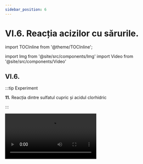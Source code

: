 ```yaml
---
sidebar_position: 6
---
```


# VI.6. Reacția acizilor cu sărurile. 


import TOCInline from '@theme/TOCInline';

<TOCInline toc={toc} />




import Img from '@site/src/components/Img'
import Video from '@site/src/components/Video'






## VI.6. 



:::tip Experiment

**11.** Reacția dintre sulfatul cupric și acidul clorhidric

:::

<Video src="https://www.youtube.com/embed/TKc5NzuHCxc" />


**Materiale necesare:** eprubetă, soluție de sulfat de cupru (piatră vânătă), acid clorhidric, pipetă.     

:::warning Atenție


**Experiment demonstrativ efectuat numai de profesor!**

Atenție, acidul clorhidric este caustic și îți poate produce arsuri în contact cu pielea ! 
  
:::



**Descrierea experimentului:** 

- Pune în eprubetă puțină soluție de sulfat de cupru și adaugă câteva picături de acid clorhidric. 

- Ce observi ?


:::note Observaţie

Soluția albastră s-a colorat în verde.  

:::



**Concluzia experimentului:**

Sulfatul de cupru II – CuSO<sub>4</sub> reacționează cu acidul clorhidric - HCl și se transformă în clorură de cupru II - CuCl<sub>2</sub> și acid sulfuric. 

Este o reacție de schimb, deoarece avem ca reactanți două substanțe compuse, iar ca produși avem tot două substanțe compuse:

**CuSO<sub>4</sub>  + 2HCl  =  CuCl<sub>2</sub>  + H<sub>2</sub>SO<sub>4</sub>**


<br></br>



:::tip Experiment

**12.** Reacția dintre clorura de bariu și acidul sulfuric (reacție de recunoaștere) 

:::

<Video src="https://www.youtube.com/embed/qwU3Oj9TdII" />


**Materiale necesare:** creuzet, soluție de clorură de bariu, acid sulfuric, pipetă.

:::warning Atenție


**Experiment demonstrativ efectuat numai de profesor!**

Atenție, acidul sulfuric este caustic și îți poate produce arsuri în contact cu pielea ! Atenție, clorura de bariu este toxică ! 
  
:::



**Descrierea experimentului:** 

- Pune în creuzet puțină soluție de acid sulfuric și adaugă câteva picături de clorură de bariu. 

- Ce observi ?


:::note Observaţie

S-a format un precipitat alb.  

:::



**Concluzia experimentului:**


Clorura de bariu – BaCl<sub>2</sub> reacționează cu acidul sulfuric - H<sub>2</sub>SO<sub>4</sub> și se transformă în acid clorhidric – HCl și sulfat de bariu - BaSO<sub>4</sub> (precipitat alb). Această reacție este folosită în laborator pentru recunoașterea acidului sulfuric și a sărurilor lui, sulfați.

Este o reacție de schimb, deoarece avem ca reactanți două substanțe compuse, iar ca produși avem tot două substanțe compuse:

**BaCl<sub>2</sub> +  H<sub>2</sub>SO<sub>4</sub> =  2HCl  + BaSO<sub>4</sub> ↓**


<br></br>



:::tip Experiment

**13.** Reacția carbonatului de sodiu cu un acid (reacție de recunoaștere)

:::

<Video src="https://www.youtube.com/embed/xrF1FIgd8qY" />


**Materiale necesare:** eprubetă, carbonat de sodiu, soluție de acid sulfuric, pipetă, chibrit. 

:::warning

**Experiment demonstrativ efectuat numai de profesor!**

Atenție, acidul sulfuric este caustic și îți poate produce arsuri în contact cu pielea !  
  
:::



**Descrierea experimentului:** 

- Pune în eprubetă puțin carbonat de sodiu (praf de copt) și adaugă câteva picături de acid sulfuric (poți adăuga și oțet, care este un acid organic). 
- Vino deasupra eprubetei cu un băț de chibrit aprins.
 

- Ce observi ?


:::note Observaţie

Reacția este efervescentă și gazul rezultat stinge bățul de chibrit.

:::



**Concluzia experimentului:**


Carbonatul de sodiu – Na<sub>2</sub>CO<sub>3</sub> reacționează cu acidul sulfuric - H<sub>2</sub>SO<sub>4</sub> și se transformă în sulfat de sodiu – Na<sub>2</sub>SO<sub>4</sub> și acid carbonic - H<sub>2</sub>CO<sub>3</sub>, care este instabil și se descompune în apă și dioxid de carbon –CO2 , care stinge flacăra chibritului. Reacția dintre un carbonat și un acid este folosită în laborator pentru recunoașterea carbonaților.

Este o reacție de schimb, deoarece avem ca reactanți două substanțe compuse, iar ca produși avem tot două substanțe compuse:

<Img className="img-responsive4" src="chimie/clasa8/capitolul6/6_1_Poza2_SchemaReactieExperiment13_vers3.jpg" width="1000" height="134" />


<br></br>
<br></br>


:::tip Experiment

**14.** Reacția carbonatului de calciu cu acidul acetic

:::

<Video src="https://www.youtube.com/embed/spsaNMBtaF0" />


**Materiale necesare:** pahar, oțet (soluție de acid acetic), un ou crud.   




**Descrierea experimentului:** 

- Pune în pahar un ou crud și adaugă peste el oțet, cât să îl acopere. Reacția este extrem de lentă. Ține sub observație oul până când acesta rămâne fără coajă.  

- Ce observi ?


:::note Observaţie

Imediat când punem oul în oțet, încep să iasă niște bule din coaja acestuia. După o zi oul a rămas fără coajă și privit în lumină a devenit translucid.

:::



**Concluzia experimentului:**

Carbonatul de calciu – CaCO<sub>3</sub> (componentul principal al cojii de ou) reacționează cu acidul acetic din oțet- CH<sub>3</sub>COOH și se transformă în acetat de calciu – Ca(CH3COO)2 și acid carbonic - H<sub>2</sub>CO<sub>3</sub>, care este instabil și se descompune în apă și dioxid de carbon – CO<sub>2</sub>. 

Este o reacție de schimb, deoarece avem ca reactanți două substanțe compuse, iar ca produși avem tot două substanțe compuse:


<Img className="img-responsive4" src="chimie/clasa8/capitolul6/6_1_Poza3_SchemaReactieExperiment14_vers2.jpg" width="1000" height="136" />

<br></br>
<br></br>
<br></br>
<br></br>




## VI.7. Reacția dintre o sare cu o sare.


:::tip Experiment

**15.** Reacția dintre clorura de sodiu și azotatul de argint (reacție de recunoaștere)

:::

<Video src="https://www.youtube.com/embed/-TOLz--NEIk" />


**Materiale necesare:** eprubetă, soluție de azotat de argint, soluție de clorură de sodiu, pipetă.

:::warning Atenție

**Experiment demonstrativ efectuat numai de profesor!**


Atenție, azotatul de argint este caustic și îți poate produce arsuri în contact cu pielea !  
  
:::



**Descrierea experimentului:** 

- Pune în eprubetă puțină soluție de clorură de sodiu și adaugă câteva picături de azotat de argint. 

- Ce observi ?


:::note Observaţie

S-a format un precipitat alb.  

:::



**Concluzia experimentului:**

Clorura de sodiu – NaCl reacționează cu azotatul de argint - AgNO<sub>3</sub> și se transformă în azotat de sodiu – NaNO<sub>3</sub> și clorură de argint - AgCl (precipitat alb). Această reacție este folosită în laborator pentru recunoașterea acidului clorhidric și a sărurilor lui, cloruri.

Este o reacție de schimb, deoarece avem ca reactanți două substanțe compuse, iar ca produși avem tot două substanțe compuse:

**NaCl +  AgNO<sub>3</sub> =  NaNO<sub>3</sub>  + AgCl ↓**


<br></br>






:::tip Experiment

**15bis.** Reacția de schimb dintre o sare de plumb și iodura de potasiu - Ploaia de aur


:::

<Video src="https://www.youtube.com/embed/llIGX9AQDUY" />


**Materiale necesare:** 2 pahare Berzelius, 1 pahar Erlenmeyer, acetat de plumb, iodură de potasiu, apă distilată (deionizată), spirtieră, trepied cu sită de azbest, cântar, termometru, pâlnie, hârtie de filtru.

:::warning Atenție

**Experiment demonstrativ efectuat numai de profesor!**


Atenție, acetatul de plumb este toxic și iritant! Atenție când lucrezi cu lichide fierbinți!

:::



**Descrierea experimentului: (Partea 1)** 


- Cântărește prima dată 2,4 g de iodură de potasiu și pune-le într-un pahar Berzelius. Adaugă apoi în paharul Berzelius 100 ml de apă distilată și amestecă cu o spatulă pentru dizolvarea iodurii de potasiu.

- Cântărește apoi tot 2,4 g de acetat de plumb și pune-le într-un pahar Berzelius, adaugă 100 ml de apă distilată și amestecă cu o spatulă pentru dizolvarea acetatului de plumb.

- Adaugă o soluție peste cealaltă.


- Ce observi ?


:::note Observaţie Partea 1

S-a format un precipitat portocaliu.

:::



**Concluzia experimentului:**

Acetatul de plumb - Pb(CH<sub>3</sub>COO)<sub>2</sub> reacționează cu iodura de potasiu - KI și se transformă în acetat de potasiu - KCH<sub>3</sub>COO și iodură de plumb - PbI<sub>2</sub> (precipitat portocaliu). 

Este o reacție de schimb, deoarece avem ca reactanți două substanțe compuse, iar ca produși avem tot două substanțe compuse:

**Pb(CH<sub>3</sub>COO)<sub>2</sub>  +  2KI =  2KCH<sub>3</sub>COO  + PbI<sub>2</sub> ↓**




**Descrierea experimentului: (Partea 2)** 


- Încălzește apoi precipitatul obținut (suspensia) cu ajutorul spirtierei, trepiedului și sitei de azbest și amestecă cu o spatulă.

- Când temperatura suspensiei ajunge la 90 ° (verifică temperatura lichidului cu ajutorul termometrului), stinge spirtiera și toarnă lichidul într-un pahar Erlenmeyer pe gura căruia ai pus pâlnia cu hârtia de filtru. În paharul Erlenmeyer s-a filtrat o soluție de iodură de plumb care se lasă la răcit.


- Ce observi ?


:::note Observaţie Partea 2

Prin răcire lentă soluția de iodură de plumb recristalizează formând cristale aurii hexagonale de PbI<sub>2</sub> (ploaia de aur).

:::





<br></br>




:::tip Experiment

**15bis2.** Reacția de schimb dintre clorura de mercur și iodura de potasiu - Termocromismul iodurii de mercur



:::

<Video src="https://www.youtube.com/embed/1wQ0e5ODnh4" />


**Materiale necesare:** 2 pahare Berzelius, 1 pahar Erlenmeyer, baghetă, clorură de mercur, iodură de potasiu, apă distilată (deionizată), spirtieră, trepied cu sită de azbest, pâlnie, hârtie de filtru, sticlă de ceas.

:::warning Atenție

**Experiment demonstrativ efectuat numai de profesor!**


Atenție, clorura de mercur este extrem de toxică! Atenție când lucrezi cu surse de foc! 

:::



**Descrierea experimentului: (Partea 1)** 


- Pune 1-2g de de clorură de mercur într-un pahar Berzelius. Adaugă apoi în paharul Berzelius 20 ml apă distilată și amestecă cu bagheta pentru dizolvarea clorurii de mercur.

- Pune 1-2g de iodură de potasiu într-un pahar Berzelius, adaugă 20 ml de apă distilată și amestecă cu bagheta pentru dizolvarea iodurii de potasiu.

- Adaugă o soluție peste cealaltă.


- Ce observi ?


:::note Observaţie Partea 1

S-a format un precipitat portocaliu intens.

:::



**Concluzia experimentului:**

Clorura de mercur - HgCl<sub>2</sub> reacționează cu iodura de potasiu - KI și se transformă în clorură de potasiu - KCl și iodură de mercur - HgI<sub>2</sub> (precipitat portocaliu intens). 

Este o reacție de schimb, deoarece avem ca reactanți două substanțe compuse, iar ca produși avem tot două substanțe compuse:


**HgCl<sub>2</sub>  +  2KI =  2KCl  + HgI<sub>2</sub>↓**




**Descrierea experimentului: (Partea 2)** 


- Filtrează precipitatul obținut într-un pahar Erlenmeyer pe gura căruia ai pus pâlnia cu hârtia de filtru. În paharul Erlenmeyer se va filtra clorura de potasiu, iar pe hârtia de filtru va rămâne precipitatul de iodură de mercur.

- Ia o mică cantitate din acest precipitat de iodură de mercur și pune-o pe o sticlă de ceas.

- Încălzește apoi sticla de ceas cu precipitatul de iodură de mercur, cu ajutorul spirtierei, trepiedului și sitei de azbest.


- Ce observi ?


:::note Observaţie Partea 2

Pe măsură ce temperatura crește culoarea precipitatului de iodură de mercur se schimbă din portocaliu intens în galben, fenomen cunoscut sub denumirea de termocromism. 

:::




**Descrierea experimentului: (Partea 3)** 

- Lasă sticla de ceas cu precipitatul de iodură de mercur să se răcească.

- Ce observi ?


:::note Observaţie Partea 3

Odată cu scăderea temperaturii culoarea precipitatului de iodură de mercur se schimbă din nou, de data aceasta din galben în portocaliu intens, revenind la culoarea inițială.  

:::





<br></br>






## VI.8. Reacții atipice - Nu face parte din programa școlară. 


### VI.8.1. Reacția cuprului cu oxiacizi (acid azotic, acid sulfuric).


Există reacții chimice care nu au loc după niciunul dintre cele patru tipuri de reacții chimice studiate. Acestea trebuie memorate.

Avem ca reactanți două substanțe compuse, ca la reacția de schimb, însă reactanții nu schimbă câte un element între ei. În plus ca produși avem trei substanțe, dintre care două compuse și una simplă.

În următoarele două experimente vom observa astfel de reacții chimice.





:::tip Experiment

**16.** Reacția cuprului cu acidul azotic 

:::

<Video src="https://www.youtube.com/embed/8hYLodjduJE" />


**Materiale necesare:** eprubetă, acid azotic concentrat, granule de cupru, pipetă.   

:::warning Atenție

**Experiment demonstrativ efectuat numai de profesor sub nișă!**

Atenție, acidul azotic este extrem de caustic ! Atenție, gazul rezultat, dioxidul de azot este extrem de toxic și coroziv!    

:::



**Descrierea experimentului:** 

- În eprubetă pune câteva granule de cupru.
- Pune cu pipeta câteva picături de acid azotic concentrat peste cupru.  

- Ce observi ?


:::note Observaţie

După puțin timp se degajă un gaz roșu-brun.

:::



**Concluzia experimentului:**

Cuprul – Cu reacționează la rece cu acidul azotic – HNO<sub>3</sub>, cu formarea azotatului de cupru II – Cu(NO<sub>3</sub>)<sub>2</sub>, apei – H<sub>2</sub>O și monoxid de azot – NO (gaz incolor). Ca reacție secundară avem oxidarea monoxidului de azot în oxigenul din aer, cu formarea dioxidului de azot – NO<sub>2</sub> , numit și hipoazotită (gaz roșu-brun).

**3Cu + 8HNO<sub>3</sub> = 3Cu(NO<sub>3</sub>)<sub>2</sub> + 4H<sub>2</sub>O + 2NO↑** _(Această reacție este foarte greu de egalat. Eu rețin coeficienții reactanților și apoi o egalez)._

**2NO + O<sub>2</sub> = 2NO<sub>2</sub> ↑**	

:::note Observaţie

Observă faptul că cuprul nu scoate hidrogenul din acizi, deoarece se află după hidrogen în seria activității chimice a metalelor.

:::


<br></br>






:::tip Experiment

**17.** Reacția cuprului cu acidul sulfuric

:::

<Video src="https://www.youtube.com/embed/kELQc9y9FyQ" />


**Materiale necesare:** eprubetă, acid sulfuric concentrat, granule de cupru, pipetă, clește de lemn, spirtieră.   

:::warning

**Experiment demonstrativ efectuat numai de profesor sub nișă!**

Atenție, acidul sulfuric este extrem de caustic! Atenție, gazul rezultat, dioxidul de sulf este extrem de toxic și coroziv! Atenție când lucrezi cu surse de foc!    

:::



**Descrierea experimentului:** 

- În eprubetă pune câteva granule de cupru.
- Pune cu pipeta câteva picături de acid sulfuric concentrat peste cupru. 
- Încălzește eprubeta cu cleștele de lemn, în flacăra spirtierei.


- Ce observi ?


:::note Observaţie

După puțin timp se degajă un gaz albicios.

:::



**Concluzia experimentului:**

Cuprul – Cu reacționează la cald cu acidul sulfuric, – H<sub>2</sub>SO<sub>4</sub>, cu formarea sulfatului de cupru II – CuSO<sub>4</sub>, apei – H<sub>2</sub>O și dioxidului de sulf – SO<sub>2</sub> (gaz incolor-albicios).

Cu  +  2H<sub>2</sub>SO<sub>4</sub>  =  CuSO<sub>4</sub>  + 2H<sub>2</sub>O  +  SO<sub>2</sub> ↑



:::note Observaţie

Observă faptul că, cuprul nu scoate hidrogenul din acizi, deoarece se află după hidrogen în seria activității chimice a metalelor.

:::



<br></br>
<br></br>






### VI.8.2 Reacții atipice cu formare de combinații complexe.


### VI.8.2.1. Complexul chimic hidroxid de tetraaminodiaquacupru(II) - Reactiv Schweizer.




:::tip Experiment

**18.** Complexul chimic hidroxid de tetraaminodiaquacupru(II) - Reactiv Schweizer

:::

<Video src="https://www.youtube.com/embed/NUdj2-Sk5hs" />


**Materiale necesare:** 2 pahare Berzelius, 1 pahar Erlenmeyer, spatulă, sulfat de cupru, hidroxid de sodiu, apă distilată (deionizată), amoniac, pâlnie, hârtie de filtru.   

:::warning

**Experiment demonstrativ efectuat numai de către profesor!**

Bazele alcaline și acidul sulfuric sunt caustice. Mânuiți-le cu grijă. Soluțiile concentrate de amoniac sunt toxice și produc iritații puternice ale mucoaselor dacă sunt inhalați vaporii. Sulfatul de cupru este toxic pentru mediul acvatic și poate produce iritații.     

:::

<br></br>


**Descrierea experimentului: (Partea 1)** 

- Cântărește 1-2 g CuSO<sub>4</sub>*5H<sub>2</sub>O(piatră vânătă) și pune-l într-un pahar Berzelius și adaugă 20 mL apă. 

- Adaugă la acestă soluție 10 mL soluție NaOH.

- Ce observi ?


:::note Observaţie

S-a format un precipitat gelatinos de culoare albastru deschis – Cu(OH)<sub>2</sub>.

:::


<br></br>


**Descrierea experimentului: (Partea 2)** 

- Filtrează precipitatul și pune-l într-un alt pahar și adaugă o soluție concentrată de amoniac NH<sub>3</sub> 25% până la dizolvarea completă a precipitatului.


**Ecuația reacției chimice:**

CuSO<sub>4</sub> + 2NaOH = Cu(OH)<sub>2</sub> ↓ + Na<sub>2</sub>SO<sub>4</sub>

Cu(OH)<sub>2</sub>(s) + 4 NH<sub>3</sub> = [Cu(NH<sub>3</sub>)<sub>4</sub>(H<sub>2</sub>O)<sub>2</sub>]*(OH)<sub>2</sub>

<br></br>


**Concluzia experimentului:**

Complexul de culoare albastru intens: hidroxidul de tetraaminodiaquacupru(II) [Cu(NH<sub>3</sub>)<sub>4</sub>(H<sub>2</sub>O)<sub>2</sub>]*(OH)<sub>2</sub> este cunoscut și sub numele de Reactiv Schweizer. 

Reactivul Schweizer este cunoscut pentru capacitatea sa de a dizolva celuloza. O asemenea soluție, conținând celuloză dizolvată, injectată într-o baie acid sulfuric 10% formează o fibră sintetică numită celofibră (sau viscoză) importantă din punct de vedere istoric deoarece a fost prima fibră artificială, produsă de către American Viscose Company, în 1910, în SUA.

Țesăturile din viscoză sunt foarte elastice și rezistente, își păstrează forma și culoarea, nu se deformează, nu se șifonează ușor, se calcă la temeperatură mică, sunt fine și moi, absorb multă umiditate, sunt moi și vaporoase, permit trecerea aerului prin țesătură, nu se scămoșează, nu se decolorează și nu intră la apă.


<br></br>




### VI.8.2.2. Reactivul Nessler și identificarea ionilor de amoniu.




:::tip Experiment

**19.** Reactivul Nessler și identificarea ionilor de amoniu

:::


<Video src="https://www.youtube.com/embed/Dra5mS9xOtU" />



**Materiale necesare:** 3 pahare Berzelius, spatulă, clorură de mercur, iodură de potasiu, hidroxid de sodiu, apă distilată (deionizată), amoniac soluție, bicarbonat de amoniu alimentar, eprubetă.




:::warning

**Experiment demonstrativ efectuat numai de către profesor!**

Compușii cu mercur sunt toxici, provoacă leziuni organelor și prezintă pericol pentru mediul acvatic. Clorură de mercur este corozivă și sublimează favorizând intoxicațiile acute. Hidroxidul de sodiu este foarte caustic.

:::

<br></br>


**Descrierea experimentului:** 

- Pregătește soluția 1, o soluție saturată de HgCl<sub>2</sub> dizolvând 1-2 g HgCl<sub>2</sub> în 10 mL apă. Pentru a mări solubilitatea clorurii de mercur, poți să o încălzești până la dizolvarea completă. Apoi o lași să se răcească.

- Pregătește soluția 2, o soluție saturată pe care o obții prin dizolvarea a 1-2 g de KI în 10-11 mL apă.
 
- Pregătește soluția 3, o soluție de NaOH pe care o prepari dizolvând 2 g NaOH solid în 10 mL apă. 

- Adaugă în picături soluția 2 la soluția 1 până când precipitatul obținut se dizolvă complet și soluția este perfect limpede.
 
- Pentru a finaliza obținerea Reactivului Nessler adaugă soluția de NaOH.

- Pune într-o eprubetă 3-5 mL soluție Nessler și adaugă în picături o soluție ce conține ioni amoniu (NH<sub>4</sub>Cl, NH<sub>4</sub>NO<sub>3</sub>, amoniac soluție, bicarbonat de amoniu alimentar etc.). Se formează un precipitat maroniu care arată prezența ionilor de NH<sub>4</sub><sup>+</sup>.



**Ecuațiile de preparare ale Reactivului Nessler:**

HgCl<sub>2</sub> + 2KI = HgI<sub>2</sub> ↓ + 2KCl

HgI<sub>2</sub> + 2KI = K<sub>2</sub>[HgI<sub>4</sub>]


**Ecuația reacției chimice dintre Reactivul Nessler și ionii de amoniu este:**

2K<sub>2</sub>[HgI<sub>4</sub>] + 4NaOH + NH<sub>4</sub><sup>+</sup> = HgO*Hg(NH<sub>2</sub>)I + 3H<sub>2</sub>O + 7KI + K<sup>+</sup>


**Concluzia experimentului:**

Soluția foarte puțin solubilă de HgCl<sub>2</sub> (Soluția 1) este tratată cu iodură de potasiu (Soluția 2) generând un precipitat abundent portocaliu de iodură de mercur (II) HgI<sub>2</sub>. Acest compus este mult mai puțin solubil în apă. 

Continuând adăugarea iodurii se formează un complex: tetraiodomercuratul de potasiu, K<sub>2</sub>[HgI<sub>4</sub>], foarte solubil în apă, astfel mediul de reacție devine din ce în ce mai limpede și se decolorează. Când nu se mai pune în evidență o colorație portocalie sinteza complexului este terminată. 

Soluția de complex, tratată cu NaOH 5M devine Reactivul Nessler. Acesta dă un precipitat brun cu orice soluție ce conține ioni de amoniu NH<sub>4</sub>.





<br></br>




### VI.8.2.3. Termocromismul tetraiodomercuratului de argint.




:::tip Experiment

**20.** Termocromismul tetraiodomercuratului de argint 

:::


<Video src="https://www.youtube.com/embed/QyL05GBU0OE" />


**Materiale necesare:** 2 pahare Berzelius, 1 pahar Erlenmeyer, baghetă, clorură de mercur, iodură de potasiu, azotat de argint, apă distilată (deionizată), spirtieră, trepied cu sită de azbest, pâlnie, hârtie de filtru, sticlă de ceas. 

:::warning

**Experiment demonstrativ efectuat numai de către profesor!**

Compușii cu mercur sunt toxici, provoacă leziuni organelor și prezintă pericol pentru mediul acvatic. Clorura de mercur, hidroxidul de sodiu și azotatul de argint sunt corozive. Azotatul de argint este toxic pentru mediu. Atenție când lucrezi cu surse de foc!

:::




<br></br>


**Descrierea experimentului: (Partea 1)** 


- Pune 1-2g de clorură de mercur într-un pahar Berzelius. Adaugă apoi în paharul Berzelius 10 ml apă distilată și amestecă cu bagheta pentru dizolvarea clorurii de mercur.

- Pune 1-2g de iodură de potasiu într-un pahar Berzelius, adaugă 10 ml de apă distilată și amestecă cu spatula pentru dizolvarea iodurii de potasiu.

- Adaugă o soluție peste cealaltă.

- Ce observi?




:::note Observaţie (Partea 1)

S-a format un precipitat portocaliu intens de iodură de mercur.

:::


<br></br>


**Descrierea experimentului: (Partea 2)** 

- Suspensia portocalie trateaz-o în continuare cu soluție saturată de iodură de potasiu până obții o soluție limpede de tetraiodomercurat de argint. 

- Adaugă la aceasta 10mL sol azotat de argint. 

- Ce observi?





:::note Observaţie (Partea 2)

S-a format un precipitat foarte fin galben auriu.


:::





**Descrierea experimentului: (Partea 3)** 

- Filtrează precipitatul format.

- Pune pe o sticlă de ceas din precipitatul format pe o sită de azbest și încălzește-l la flacăra unei spirtiere până când precipitatul devine roșiatic. Oprește încălzirea și observă culoarea precipitatului când este din nou rece.



:::note Observaţie (Partea 3)


Precipitatul a revenit la culoarea galbenă.



:::




**Ecuațiile reacțiilor chimice:**




<Img className="img-responsive4" src="chimie/clasa8/capitolul6/6_8_2_3_Poza1_EcuatiiTermocromism.jpg" width="1000" height="579" />

<br></br>
<br></br>
<br></br>




**Concluzia experimentului:**

Tetraiodomercuratul de argint Ag<sub>2</sub>[HgI<sub>4</sub>] este un solid de culoare galben auriu. Încălzit la peste 50°C devine roșu pentru ca la răcire să redevină galben. Este un compus termosensibil, având proprietatea de termocromism.








<br></br>




### VI.8.2.4. Complexul chimic tetrahidroxoaluminat de sodiu.




:::tip Experiment

**21.** Complexul chimic tetrahidroxoaluminat de sodiu

:::


<Video src="https://www.youtube.com/embed/3UQiFqWIOBo" />


**Materiale necesare:** 2 pahare Berzelius, spatulă, clorură de aluminiu, hidroxid de sodiu, apă distilată (deionizată), pipetă. 

:::warning

**Experiment demonstrativ efectuat numai de către profesor!**

Sărurile de aluminiu sunt iritante. Hidroxidul de sodiu este coroziv.

:::




<br></br>


**Descrierea experimentului:** 


- În primul pahar Berzelius prepară o soluție apoasă de clorură de aluminiu AlCl<sub>3</sub>.

- În al doilea pahar Berzelius prepară o soluție de hidroxid de sodiu NaOH
 
- Pune cu o pipetă soluția de NaOH în soluția de AlCl<sub>3</sub> până la formarea unui precipitat alb gelatinos. Continuă să adaugi, agitând din când, până la dizolvarea precipitatului și obținerea unei soluții incolore limpezi. 



**Ecuațiile reacțiilor chimice:**

AlCl<sub>3</sub> + 3NaOH = Al(OH)<sub>3</sub> ↓  + 3NaCl

Al(OH)<sub>3</sub> + NaOH = Na[Al(OH)<sub>4</sub>]




**Concluzia experimentului:**

O soluție care conține ioni de Al<sup>3+</sup> este limpede și incoloră, însă este foarte sensibilă la prezența ionilor de hidroxil HO<sup>-</sup> când formează un precipitat gelatinos de Al(OH)<sub>3</sub> (apariția unei tulbureli). 

Hidroxidul de aluminiu Al(OH)<sub>3</sub> are un caracter amfoter, reacționând atât cu acizii, cât și cu bazele. 

Continuând adăugarea bazei, precipitatul se dizolvă în cele din urmă, soluția devenind incoloră și limpede datorită formării unui complex solubil în apă de tetrahidroxo aluminat de sodiu Na[Al(OH)<sub>4</sub>].







<br></br>




### VI.8.2.5. Complexul chimic tetrahidroxozincat de sodiu.




:::tip Experiment

**22.** Complexul chimic tetrahidroxozincat de sodiu

:::


<Video src="https://www.youtube.com/embed/gU-9TVdPZVo" />


**Materiale necesare:** 2 pahare Berzelius, spatulă, sulfat de zinc, hidroxid de sodiu, apă distilată (deionizată), pipetă. 

:::warning

**Experiment demonstrativ efectuat numai de către profesor!**

Sărurile de zinc sunt dăunătoare pentru mediu. Hidroxidul de sodiu este coroziv.

:::




<br></br>


**Descrierea experimentului:** 

- În primul pahar Berzelius prepară o soluție apoasă de sulfat de zinc ZnSO<sub>4</sub>.

- În al doilea pahar Berzelius prepară o soluție de hidroxid de sodiu NaOH
 
- Pune cu o pipetă soluția de NaOH în soluția de ZnSO<sub>4</sub> până la formarea unui precipitat alb gelatinos. Continuă să adaugi, agitând din când, până la dizolvarea precipitatului și obținerea unei soluții incolore limpezi. 





**Ecuațiile reacțiilor chimice:**


ZnSO<sub>4</sub> + 2NaOH = Zn(OH)<sub>2</sub> ↓  + 2NaCl

Zn(OH)<sub>2</sub> + 2NaOH  = Na<sub>2</sub>[Zn(OH)<sub>4</sub>]





**Concluzia experimentului:**

O soluție care conține ioni de Zn<sup>2+</sup> este limpede și incoloră, însă este foarte sensibilă la prezența ionilor de hidroxil HO<sup>-</sup> când formează un precipitat gelatinos de Zn(OH)<sub>2</sub> (apariția unei tulbureli). 

Oxidul și hidroxidul de zinc au proprietăți amfotere, reacționând atât cu acizii, cât și cu bazele. 

Continuând adăugarea bazei, precipitatul se dizolvă în cele din urmă, soluția devenind incoloră și limpede datorită formării unui complex solubil în apă de tetrahidroxozincat de sodiu, Na<sub>2</sub>[Zn(OH)<sub>4</sub>].






<br></br>




### VI.8.2.6. Complexul chimic hidroxid de diaminoargint (Reactiv Tollens).



:::tip Experiment

**22.** Complexul chimic hidroxid de diaminoargint (Reactiv Tollens)

:::


<Video src="https://www.youtube.com/embed/Pi1q7fELSSA" />


**Materiale necesare:** 2 pahare Berzelius, baghetă, spatulă, azotat de argint, hidroxid de sodiu, apă distilată (deionizată), amoniac soluție, pipetă. 

:::warning

**Experiment demonstrativ efectuat numai de către profesor!**

Azotatul de argint este toxic și caustic și este dăunător pentru mediu. Hidroxidul de sodiu este coroziv.  Soluțiile concentrate de amoniac sunt toxice și produc iritații puternice ale mucoaselor dacă sunt inhalați vaporii.

:::




<br></br>


**Descrierea experimentului:** 

- În primul pahar Berzelius prepară în 10 mL sol AgNO<sub>3</sub> 0.3M

- În al doilea pahar Berzelius prepară o soluție de hidroxid de sodiu NaOH.

- Adaugă cu pipeta sol de hidroxid de sodiu NaOH 3-4M până când apare un precipitat abundent, gri-brun de oxid de argint.

- Adaugă cu pipeta o soluție concentrată de amoniac 25%, în porțiuni mici, până când se dizolvă complet precipitatul. Aceasta este Reactivul Tollens! Acesta trebuie folosit cât este proaspăt întrucât nu se poate păstra în timp.


**Ecuațiile reacțiilor chimice:**

2AgNO<sub>3</sub> + 2NaOH = Ag<sub>2</sub>O + 2H<sub>2</sub>O + 2NaNO<sub>3</sub>


Ag<sub>2</sub>O + H<sub>2</sub>O + 4NH<sub>3</sub> = 2[Ag(NH<sub>3</sub>)<sub>2</sub>]OH





**Concluzia experimentului:**

O soluție care conține ioni de Ag<sup>1+</sup> este limpede și incoloră, însă este foarte sensibilă la prezența ionilor de hidroxil HO<sup>-</sup> când formează un precipitat gri-brun de Ag<sup>2</sup>O. 

În primă instanță va precipita hidroxid de argint ce se prezintă sub forma unei mase insolubile de culoare albă. Aceasta se va brunifica foarte repede, deoarece hidroxidul de argint este instabil și trece în oxid de argint, mult mai stabil și de culoare brun-închisă.
 
Oxidul de argint are proprietăți amfotere, reacționând atât cu acizii, cât și cu bazele. Se adăugă amoniac până când precipitatul se dizolvă și soluția devine limpede, caz în care spunem că s-a format hidroxidul de diaminoargint, numit și reactiv Tollens. Reactivul Tollens este utilizat pentru fabricarea oglinzilor și în chimia organică la oxidarea diferitelor substanțe, așa cum sunt aldehidele sau glucoza.



<br></br>
<br></br>







## VI.9. Sinteză recapitulativă - Reacția de schimb.


:::important

**Reacția de schimb (dublă înlocuire)** este reacția prin care două substanțe compuse își schimbă între ele două elemente chimice. 




<Img className="img-responsive4" src="chimie/clasa8/capitolul6/6_1_Poza1_SchemaReactieiDeSchimb_vers2.jpg" width="1000" height="174" />



- Ca reactanți avem două substanțe compuse (AB și CD), iar ca produși avem tot două substanțe compuse (AD și CB). 

- **Primul element din substanța compusă ia locul primului element din a doua substanță compusă, iar primul element din a doua substanță compusă ia locul primului element din prima substanță compusă. Deci primele elemente ale celor două substanțe compuse schimbă locul între ele și de aceea se mai numește și reacție de dublă înlocuire.**

 


Ca tipuri de reacții de dublă înlocuire avem **reacția dintre:** 


**1) oxid metalic + acid = sare + apă**

**CuO + 2HCl  =  CuCl<sub>2</sub> + H<sub>2</sub>O**

**CuO + H<sub>2</sub>SO<sub>4</sub>  =  CuSO<sub>4</sub> + H<sub>2</sub>O**


<br></br>


**2) oxid nemetalic + bază = sare + apă**

**CO<sub>2</sub>  +   Ca(OH)<sub>2</sub>  =  CaCO<sub>3</sub> +  H<sub>2</sub>O**


<br></br>

**3) bază + acid = sare + apă**

**2NaOH +  H<sub>2</sub>SO<sub>4</sub>  =  Na<sub>2</sub>SO<sub>4</sub> + 2H<sub>2</sub>O**


<br></br>

**4) sare solubilă + bază solubilă = sare + bază insolubilă (precipitat)**


**FeCl<sub>3</sub> +  3NaOH =  3NaCl  + Fe(OH)<sub>3</sub> ↓**

**Pb(CH<sub>3</sub>COO)<sub>2</sub>  +  2NaOH =  2NaCH<sub>3</sub>COO  + Pb(OH)<sub>2</sub> ↓**

**FeSO<sub>4</sub>  +  2NaOH =  Na<sub>2</sub>SO<sub>4</sub> + Fe(OH)<sub>2</sub> ↓**

**ZnSO<sub>4</sub>  +  2NaOH =  Na<sub>2</sub>SO<sub>4</sub> + Zn(OH)<sub>2</sub> ↓**

**CuSO<sub>4</sub>  +  2NaOH =  Na<sub>2</sub>SO<sub>4</sub> + Cu(OH)<sub>2</sub> ↓**

**AgNO<sub>3</sub>  +  NaOH =  NaNO<sub>3</sub> + AgOH ↓**


<br></br>



**5) sare + acid = sare + acid mai slab**
 
**CuSO<sub>4</sub>  + 2HCl  =  CuCl<sub>2</sub>  + H<sub>2</sub>SO<sub>4</sub>**


**BaCl<sub>2</sub> +  H<sub>2</sub>SO<sub>4</sub> =  2HCl  + BaSO<sub>4</sub> ↓**
  


<Img className="img-responsive4" src="chimie/clasa8/capitolul6/6_9_Poza1_ReactieNa2CO3.jpg" width="1000" height="146" />



<br></br>
<br></br>



**6) sare solubilă + sare solubilă = sare + sare**

NaCl +  AgNO<sub>3</sub> =  NaNO<sub>3</sub>  + AgCl ↓
 




:::


<br></br>
<br></br>








## VI.10. Calcule stoechiometrice cu randament.



:::caution Problemă rezolvată



1) Într-un pahar Berzelius care conține o soluție de azotat de zinc, se adaugă 50 g sol. NaOH 16%. Precipitatul format, spălat și uscat cântărește 9,5 g. Calculează randamentul de transformare a NaOH în Zn(OH)<sub>2</sub>.

- Calculăm masa de NaOH din soluția dată:

100 g sol NaOH………16 g NaOH

 50 g sol NaOH……….x g NaOH


x = 8 g NaOH

- Calculăm masele molare a NaOH și Zn(OH)<sub>2</sub> :

μ NaOH  =1 ∙ A<sub>Na</sub> + 1 ∙ A<sub>O</sub> + 1 ∙ A<sub>H</sub> = 23 + 16 + 1= 40 g/mol

μ Zn(OH)<sub>2</sub> = 1 ∙ A<sub>Zn</sub> + 2 ∙ A<sub>O</sub> +  2 ∙ A<sub>H</sub> = 65 +2 ∙ 16 + 2 ∙ 1 = 99 g/mol


- Scriem reacția chimică și apoi o egalăm (scriem ecuația chimică):

<Img className="img-responsive4" src="chimie/clasa8/capitolul6/6_10_Poza1_RezolvareaPartea1_ProblemeModel1_vers3.jpg" width="1000" height="292" />


- Calculăm randamentul reacției:


<Img className="img-responsive4" src="chimie/clasa8/capitolul6/6_10_Poza2_RezolvareaPartea2_ProblemeModel1_vers3.jpg" width="1000" height="129" />


<br></br>
<br></br>




<Video src="https://www.youtube.com/embed/yZMC093Edvo" />



:::

<br></br>
<br></br>

## VI.11. Calcule stoechiometrice cu mai multe reacții chimice


### VI.11.1. Calcule stoechiometrice cu reacții în cascadă.



:::caution Problemă rezolvată


1)	Se ard 400 g pucioasă (sulf) cu 80% puritate. 
Produsul rezultat se barbotează în 720 mL apă, rezultând o substanță care înroșește hârtia de turnesol.
În vas se introduce o soluție de hidroxid de sodiu (sodă caustică) 40%. 

Se cere:

a)	Ce volum de oxigen s-a consumat pentru arderea sulfului ?

b)	Masa substanței rezultată din a doua reacție chimică.

c)	Masa de sodă caustică, de sare și apă rezultate din a treia reacție chimică.

d)	Masa de apă rămasă în vas.

e)	Concentrația procentuală de masă a soluției finale de sare .


#### Rezolvare :

a)	Calculăm masa de sulf pur:

<Img className="img-responsive4" src="chimie/clasa8/capitolul6/6_11_Poza1_Rezolvare_Partea1_ProblemaModel1_vers3.jpg" width="1000" height="778" />

<br></br>
<br></br>


- Calculăm volumul de oxigen consumat pentru arderea sulfului și masa de SO<sub>2</sub> obținută din prima reacție:

μ SO<sub>2</sub>  = 1 ∙ A<sub>S</sub> +  2 ∙ A<sub>O</sub> = 32 + 2 ∙ 16  = 64 g/mol


<Img className="img-responsive4" src="chimie/clasa8/capitolul6/6_11_Poza2_Rezolvare_Partea2_ProblemaModel1_vers3.jpg" width="1000" height="106" />


<br></br>
<br></br>

b) Scriem a II-a reacție chimică, calculăm masele molare ale H<sub>2</sub>O și H<sub>2</sub>SO<sub>3</sub>, punem datele problemei pe ecuație și calculăm necunoscutele:

μ H<sub>2</sub>O  = 2 ∙ A<sub>H</sub> + 1 ∙ A<sub>O</sub> = 2 ∙ 1  + 1 ∙ 16 = 18 g/mol

μ H<sub>2</sub>SO<sub>3</sub>  = 2 ∙ A<sub>H</sub> + 1 ∙ A<sub>S</sub> +  3 ∙ A<sub>O</sub> = 2 + 32 + 48 = 82 g/mol

<Img className="img-responsive4" src="chimie/clasa8/capitolul6/6_11_Poza3_Rezolvare_Partea3_ProblemaModel1_vers3.jpg" width="1000" height="507" />

<br></br>
<br></br>

c) Scriem a III-a reacție chimică, calculăm masele molare ale NaOH, Na<sub>2</sub>SO<sub>3</sub>, punem datele problemei pe ecuație și calculăm necunoscutele:

μ NaOH  = 1 ∙ A<sub>Na</sub> + 1 ∙ A<sub>O</sub> + 1 ∙ A<sub>H</sub> = 1 ∙ 23  + 1 ∙ 16 + 1 ∙ 1 = 40 g/mol

μ Na<sub>2</sub>SO<sub>3</sub>  = 2 ∙ A<sub>Na</sub> + 1 ∙ A<sub>S</sub> +  3 ∙ A<sub>O</sub> = 46 + 32 + 48 = 126 g/mol

<Img className="img-responsive4" src="chimie/clasa8/capitolul6/6_11_Poza4_Rezolvare_Partea4_ProblemaModel1_vers3.jpg" width="1000" height="589" />

<br></br>
<br></br>


d) Apa rămasă în vas o calculăm adunând 

- Apa pusă în a II-a reacție și neconsumată:
 
  - 720 mL apă cântărește 720 g apă deoarece apa are densitatea de 1g/1mL.

  - m<sub>apă1</sub> = 720 g – 180 g = 540 g apă care nu a reacționat cu SO<sub>2</sub> (în exces).

- Apa din soluția de NaOH de concentrație 40% :

<Img className="img-responsive4" src="chimie/clasa8/capitolul6/6_11_Poza5_Rezolvare_Partea5_ProblemaModel1_vers3.jpg" width="1000" height="283" />

<br></br>
<br></br>


- Apa rezultată din a III-a reacție : 

  - m<sub>apă3</sub> rezultată din reacția a III-a = 360 g
  
  - m<sub>apă vas</sub> = 540 g + 1200 g + 360 g = 2100 g apă rămasă în vas.

<br></br>


e)	Pentru a calcula concentrația soluției de sare (Na<sub>2</sub>SO<sub>3</sub>), calculăm masa soluției și apoi aplicăm formula concentrației:


<Img className="img-responsive4" src="chimie/clasa8/capitolul6/6_11_Poza6_Rezolvare_Partea6_ProblemaModel1_vers3.jpg" width="1000" height="192" />


<br></br>
<br></br>



<Video src="https://www.youtube.com/embed/eypDdlzPtsI" />



:::







:::caution Problemă rezolvată

2)	Scrie formulele chimice ale produșilor de reacție (inclusiv denumirile lor) corespunzătoare literelor a-d și apoi scrie ecuațiile chimice ale acestor reacții:


<Img className="img-responsive4" src="chimie/clasa8/capitolul6/6_11_Poza7_Schema_ProblemaModel2.jpg" width="1000" height="363" />


<br></br>
<br></br>



#### Rezolvare:


<Img className="img-responsive4" src="chimie/clasa8/capitolul6/6_11_Poza8_Rezolvare1_ProblemaModel2.jpg" width="1000" height="118" />


<br></br>
<br></br>


<Img className="img-responsive4" src="chimie/clasa8/capitolul6/6_11_Poza9_Rezolvare2_ProblemaModel2.jpg" width="1000" height="117" />


<br></br>
<br></br>


<Img className="img-responsive4" src="chimie/clasa8/capitolul6/6_11_Poza10_Rezolvare3_ProblemaModel2.jpg" width="1000" height="119" />



:::


<br></br>




### VI.11.2. Calcule stoechiometrice cu apa dură.





:::caution Problemă rezolvată

1)	Apa dură are un conținut ridicat de săruri solubile de calciu și de magneziu, cu efecte negative atât în activitatea industrială, cât și în gospodărie. Pentru înlăturarea sărurilor de calciu și de magneziu se poate folosi carbonatul de sodiu, procedeu numit dedurizarea apei dure.

a)	Scrie ecuațiile reacțiilor chimice dintre carbonatul de sodiu și sulfatul de calciu, respectiv clorura de magneziu.

b)	Calculează masa totală de carbonat de sodiu necesară pentru a reacționa cu 150 mg de sulfat de calciu și cu 100 mg de clorură de magneziu, care se află într-o probă de apă dură.




#### Rezolvare:


- Calculăm masele molare ale substanțelor subliniate:

  - μ CaSO<sub>4</sub>  = 1 ∙ A<sub>Ca</sub> + 1 ∙ A<sub>S</sub> +  4 ∙ A<sub>O</sub> = 40 + 32 + 64 = 136 mg/mmol

  - μ Na<sub>2</sub>CO<sub>3</sub>  = 2 ∙ A<sub>Na</sub> + 1 ∙ A<sub>C</sub> +  3 ∙ A<sub>O</sub> = 46 + 12 + 48 = 106 mg/mmol

  - μ MgCl<sub>2</sub>  = 1 ∙ A<sub>Mg</sub> + 2 ∙ A<sub>Cl</sub> = 24 + 71 = 95 mg/mmol


- Scriem ecuațiile chimice:



<Img className="img-responsive4" src="chimie/clasa8/capitolul6/6_11_Poza11_Rezolvare1_ProblemaModel3_vers2.jpg" width="1000" height="237" />


<br></br>
<br></br>


<Img className="img-responsive4" src="chimie/clasa8/capitolul6/6_11_Poza12_Rezolvare2_ProblemaModel3_vers2.jpg" width="1000" height="242" />


<br></br>
<br></br>

- Calculăm necunoscutele x și y:


<Img className="img-responsive4" src="chimie/clasa8/capitolul6/6_11_Poza13_Rezolvare3_ProblemaModel3_vers2.jpg" width="1000" height="288" />




:::







:::note Observații

Apa dură este motivul pentru care pe robinetele din casa ta apar urme albicioase, iar unele electrocasnice brusc nu mai funcționează. Aceste lucruri se întâmplă deoarece apa dură conține cantități mari de săruri de calciu și de magneziu, iar acestea se depun pe obiectele cu care intră în contact. 



Poți recunoaște ușor apa dură dacă intri în contact cu ea. Dacă vei încerca să bei o astfel de apă, vei observa imediat că are un gust neobișnuit. În plus, dacă atunci când te speli pe mâini cu săpun acesta pur și simplu nu face spumă e foarte posibil ca apa de la robinet pe care o folosești să fie una dură.

Apa dură duce în timp la depunerea de piatră pe instalațiile din casa ta, adică pe robinete, chiuvetă, furtun de duș și pe altele care intră în contact cu ea. Cele mai multe efecte ale apei dure le vei observa în spațiul din baie: pereții de sticlă ai cabinei de duș și faianța vor avea de suferit dacă apa de la robinet conține o cantitate mare de săruri pentru că, în timp, acestea își vor pierde din luciu și se vor mătui.



<Img className="img-responsive4" src="chimie/clasa8/capitolul6/6_11_Poza14_CanaPatataCaUrmareAApeiDure.jpg" width="1000" height="433" />


<br></br>
<br></br>



Dacă folosești apă dură în activitățile tale zilnice, trebuie să știi că:

- Apa dură afectează instalațiile sanitare, în timp, conductele se pot înfunda din cauza depunerilor de calcar și vei fi nevoit să le înlocuiești;

- Apa dură afectează sănătatea, pot fi afectați rinichii (nisip sau pietre la rinichi), dantura (apariția tartrului), deteriorează părul și pielea, deteriorează hainele, determină apariția depunerilor de calcar în interiorul unor electrocasnice (mașina de spălat).



:::




:::important

Duritatea apei se exprimă în grade de duritate. Un grad de duritate reprezintă convențional o anumită concentrație de săruri, exprimată sub forma unor compuși de calciu. 

Formula pentru transformări este: 

1°dH=17,5 ppm și în miligrame/litru prin raportul 1ppm=1mg/l 

:::





:::important

Tipurile de apă dură sunt: 

- Apă ușor dură – între 1 și 3,5°dH , 17,5 ppm ≈ 1mg/l săruri de calciu

- Apă dură moderată – între 3,5 și 122 ppm≈ 7mg/l săruri de calciu

- Apă cu duritate crescută – între 7 și 15°dH , 262 ppm ≈ 15mg/l săruri de calciu

- Apă foarte dură – peste 15°dH, 360 ppm≫ 20 mg/l săruri de calciu.



:::



<Img className="img-responsive4" src="chimie/clasa8/capitolul6/6_11_Poza15_HartaRomanieiCuZoneleCuApaDura.jpg" width="1000" height="525" />


În București apa este moderat de dură. De exemplu, pentru sectorul 2 duritatea apei este 7.6 grade germane – probă prelevată din B-dul Barbu Văcărescu.



:::important


Dedurizarea apei se poate face prin mai multe metode:
 
- prin fierberea apei, carbonații acizi se transformă în carbonați neutri, insolubili, care pot fi îndepărtați prin filtrare;

- duritatea permanentă se îndepărtează prin adăugarea de carbonat de sodiu sau var în apa dură:

  - CaSO<sub>4</sub> + Na<sub>2</sub>CO<sub>3</sub> = CaCO<sub>3</sub>↓ + Na<sub>2</sub>SO<sub>4</sub>

  - MgSO<sub>4</sub> + Ca(OH)<sub>2</sub> = CaSO<sub>4</sub>↓ + Mg(OH)<sub>2</sub>




<Video src="https://www.youtube.com/embed/Njs7TBIrWKY" />





:::





<br></br>
<br></br>








## VI.12. Probleme recapitulative - Reacția de schimb.



:::caution Problemă rezolvată cu calculul concentrației soluției de sare rezultată

**1.**	Ce concentrație are soluția de sare obținută în urma reacției dintre 210 g soluție carbonat de magneziu 20% cu o soluție de acid sulfuric 40% ? Se dau masele atomice: A<sub>S</sub> = 32 g/mol, A<sub>O</sub> = 16 g/mol, A<sub>C</sub> = 12 g/mol, A<sub>H</sub> = 1 g/mol, A<sub>Mg</sub> = 24 g/mol.


#### Rezolvare:

- Scriem ecuația reacției chimice:


<Img className="img-responsive4" src="chimie/clasa8/capitolul6/6_12_Poza1_Rezolvare_Partea1_ProblemaModel1_vers2.jpg" width="1000" height="151" />

<br></br>
<br></br>



- Calculăm masele molare ale substanțelor subliniate:

μ MgCO<sub>3</sub>  = 1 ∙ A<sub>Mg</sub> + 1 ∙ A<sub>C</sub> +  3 ∙ A<sub>O</sub> = 24 + 12 + 48 =  84 g/mol

μ H<sub>2</sub>SO<sub>4</sub>  = 2 ∙ A<sub>H</sub> + 1 ∙ A<sub>S</sub> +  4 ∙ A<sub>O</sub> = 2 + 32 + 64 = 98 g/mol

μ MgSO<sub>4</sub>  = 1 ∙ A<sub>Mg</sub> + 1 ∙ A<sub>S</sub> +  4 ∙ A<sub>O</sub> = 24 + 32 + 64 = 120 g/mol

μ H<sub>2</sub>O  = 2 ∙ A<sub>H</sub> + 1 ∙ A<sub>O</sub> = 2 + 16 = 18 g/mol



- Calculăm masa de carbonat de magneziu din soluția dată:


<Img className="img-responsive4" src="chimie/clasa8/capitolul6/6_12_Poza2_Rezolvare_Partea2_ProblemaModel1_vers2.jpg" width="1000" height="280" />

<br></br>
<br></br>

- Scriem ecuația reacției chimice, scriem datele problemei pe ecuație:


<Img className="img-responsive4" src="chimie/clasa8/capitolul6/6_12_Poza3_Rezolvare_Partea3_ProblemaModel1_vers2.jpg" width="1000" height="231" />

<br></br>
<br></br>


- Calculăm masa de H<sub>2</sub>SO<sub>4</sub> conform ecuației chimice: 


<Img className="img-responsive4" src="chimie/clasa8/capitolul6/6_12_Poza4_Rezolvare_Partea4_ProblemaModel1_vers2.jpg" width="1000" height="111" />

<br></br>
<br></br>

- Calculăm masa de MgSO<sub>4</sub> conform ecuației chimice:


 
<Img className="img-responsive4" src="chimie/clasa8/capitolul6/6_12_Poza5_Rezolvare_Partea5_ProblemaModel1_vers2.jpg" width="1000" height="114" />

<br></br>
<br></br>

- Calculăm masa de H<sub>2</sub>O conform ecuației chimice:

 

<Img className="img-responsive4" src="chimie/clasa8/capitolul6/6_12_Poza6_Rezolvare_Partea6_ProblemaModel1_vers2.jpg" width="1000" height="114" />

<br></br>
<br></br>

- Calculăm masa soluției de H<sub>2</sub>SO<sub>4</sub> din formula concentrației:

<Img className="img-responsive4" src="chimie/clasa8/capitolul6/6_12_Poza7_Rezolvare_Partea7_ProblemaModel1_vers2.jpg" width="1000" height="259" />

<br></br>
<br></br>


- Calculăm masa de apă din soluția de H<sub>2</sub>SO<sub>4</sub>

m<sub>apă 2</sub> = 122,5 g – 49 g = 73,5 g apă

- Calculăm masa de apă din soluția de MgCO<sub>3</sub>: 

m<sub>apă 3</sub> = 210 g – 42 g = 168 g apă

- Calculăm masa de apă totală care va dizolva MgSO<sub>4</sub> obținut din reacție: 

m<sub>apă totală</sub> = m<sub>apă 1</sub> + m<sub>apă 2</sub> + m<sub>apă 3</sub> = 9 g + 168 g + 73,5 g = 250,5 g apă

- Calculăm masa soluției de MgSO<sub>4</sub>: 

m<sub>s2</sub> = m<sub>apă totală</sub> + m<sub>d2</sub>  = 250,5 g apă + 60 g MgSO<sub>4</sub> = 310,5 g sol MgSO<sub>4</sub> 

- Calculăm concentrația soluției de MgSO<sub>4</sub>:


<Img className="img-responsive4" src="chimie/clasa8/capitolul6/6_12_Poza8_Rezolvare_Partea8_ProblemaModel1_vers2.jpg" width="1000" height="127" />

<br></br>
<br></br>



<Video src="https://www.youtube.com/embed/wBeM2nX-SNY" />



:::




:::caution Problemă rezolvată cu ecuațiile chimice pentru obținerea oxizilor, acizilor, bazelor și sărurilor


**2.** Scrie ecuațiile chimice și tipul fiecărei reacții chimice:


**2.1.** _Obținerea oxizilor:_

- **2.1.A.**	Metal / nemetal + oxigen = oxid metalic / oxid nemetalic **(Reacție de combinare)**

  - 3Fe + 2O<sub>2</sub> = Fe<sub>3</sub>O<sub>4</sub>

  - S + O<sub>2</sub> = SO<sub>2</sub>

- **2.1.B.**	Descompunerea carbonaților = oxid metalic + oxid nemetalic **(Reacție de descompunere)**

  - MgCO<sub>3</sub> =  MgO +  CO<sub>2</sub>↑


- **2.1.C.**	Deshidratarea unor oxiacizi / hidroxizi = apă + oxid **(Reacție de descompunere)**

  - H<sub>2</sub>SO<sub>3</sub> =  H<sub>2</sub>O + SO<sub>2</sub>↑

  - Cu(OH)<sub>2</sub> = H<sub>2</sub>O + CuO

- **2.1.D.**	Reacția dintre un oxid metalic + Al = oxid de aluminiu + metal **(Reacție de substituție)**

  - Fe<sub>2</sub>O<sub>3</sub> + 2Al = Al<sub>2</sub>O<sub>3</sub> + 2Fe




<Video src="https://www.youtube.com/embed/AR3Tj6Br1Rg" />



<br></br>
<br></br>

**2.2.** _Obținerea acizilor:_

- **2.2.A.**	Oxid nemetalic + apă = oxiacid **(Reacție de combinare)**

  - SO<sub>2</sub> + H<sub>2</sub>O = H<sub>2</sub>SO<sub>3</sub>

  - CO<sub>2</sub> + H<sub>2</sub>O = H<sub>2</sub>CO<sub>3</sub>

- **2.2.B.**	Acid tare + sare = acid mai slab + sare **(Reacție de schimb)**

  - 3H<sub>2</sub>SO<sub>4</sub> + 2Na<sub>3</sub>PO<sub>4</sub> = 2H<sub>3</sub>PO<sub>4</sub> + 3Na<sub>2</sub>SO<sub>4</sub>




<Video src="https://www.youtube.com/embed/20Kk0k1AVmk" />




<br></br>
<br></br>

**2.3.** _Obținerea bazelor:_

- **2.3.A.**	Metal alcalin + apă = bază alcalină + hidrogen **(Reacție de substituție)**

  - 2Na + 4H<sub>2</sub>O = 2NaOH + H<sub>2</sub>↑


- **2.3.B.**	Soluție sare + bază alcalină = sare + bază **(Reacție de schimb)**

  - Zn<sub>3</sub>(PO<sub>4</sub>)<sub>2</sub> + 6NaOH = 2Na<sub>3</sub>PO<sub>4</sub> + 3Zn(OH)<sub>2</sub>


- **2.3.C.**	Oxid metalic + apă = hidroxid **(Reacție de combinare)**

  - K<sub>2</sub>O + H<sub>2</sub>O = 2KOH





<Video src="https://www.youtube.com/embed/MzIjPnjm-PY" />




<br></br>

<br></br>

**2.4.** _Obținerea sărurilor:_

- **2.4.A.** Metal + nemetal = sare **(Reacție de combinare)**

  - 2Fe + 3Cl<sub>2</sub> = 2FeCl<sub>3</sub>

- **2.4.B.**	Acid + bază = sare + apă **(Reacție de schimb)**

  - 3H<sub>2</sub>SO<sub>4</sub> + 2Al(OH)<sub>3</sub> = Al<sub>2</sub>(SO<sub>4</sub>)<sub>3</sub> + 6H<sub>2</sub>O

- **2.4.C.**	Oxid nemetalic (oxid acid) + bază = sare + apă **(Reacție de schimb)**

  - CO<sub>2</sub> + 2KOH = K<sub>2</sub>CO<sub>3</sub> + H<sub>2</sub>O

- **2.4.D.**	Oxid metalic (oxid bazic) + acid = sare + apă **(Reacție de schimb)**

  - 3Na<sub>2</sub>O +  2H<sub>3</sub>PO<sub>4</sub> =  2Na<sub>3</sub>PO<sub>4</sub> + 3H<sub>2</sub>O

- **2.4.E.**	Acid + sare = acid + sare **(Reacție de schimb)**

  - 6HCl + Fe<sub>2</sub>S<sub>3</sub> = 2FeCl<sub>3</sub> + 3H<sub>2</sub>S

- **2.4.F.**	Bază + sare = bază + sare **(Reacție de schimb)**

  - 2Al(OH)<sub>3</sub> + 3HgI<sub>2</sub> = 3Hg(OH)<sub>2</sub>↓ + 2AlI<sub>3</sub>



<Video src="https://www.youtube.com/embed/B9b7ETiX0tM" />








:::



<br></br>
<br></br>








## VI.13. Exerciții recapitulative - Reacția de schimb.



:::caution Exerciții recapitulative - Reacția de schimb.

**1.** Scrie ecuațiile chimice și tipul fiecărei reacții chimice :

**a)** Al + Fe<sub>2</sub>O<sub>3</sub>   =>    Fe + Al<sub>2</sub>O<sub>3</sub>

**b)**	Na<sub>2</sub>O + H<sub>3</sub>PO<sub>4</sub>  =>   Na<sub>3</sub>PO<sub>4</sub> + H<sub>2</sub>O

**c)**	Fe + F<sub>2</sub>  =>     FeF<sub>3</sub>

**d)**	H<sub>2</sub>CO<sub>3</sub>	=>      H<sub>2</sub>O + CO<sub>2</sub> ↑

**e)**	NH<sub>3</sub> + H<sub>2</sub>O  =>	 NH<sub>4</sub>OH

**f)**	MgCO<sub>3</sub> 	=>     MgO + CO<sub>2</sub> ↑

**g)**	Zn(OH)<sub>2</sub>  +  HNO<sub>3</sub>	 =>  Zn(NO<sub>3</sub>)<sub>2</sub> + H<sub>2</sub>O     

**h)**	NiO + C   =>  Ni + CO<sub>2</sub> ↑	

<br></br>


**2.** Scrie formulele chimice ale substanțelor lipsă în locurile punctate, apoi ecuațiile chimice și tipul fiecărei reacții chimice:

**a)** KOH + Al<sub>2</sub>(CO<sub>3</sub>)<sub>3</sub> 	  =>       ........ + Al(OH)<sub>3</sub>

**b)** Zn + HNO<sub>3</sub> 	=>	Zn(NO<sub>3</sub>)<sub>2</sub> + ........

**c)** Zn + .......	   =>    ZnO

**d)** ........	    =>     CaO + CO<sub>2</sub> ↑




<br></br>


**3.**	Scrie formulele chimice ale produșilor de reacție (inclusiv denumirile lor) corespunzătoare literelor a-d și apoi scrie ecuațiile chimice ale acestor reacții:



<Img className="img-responsive4" src="chimie/clasa8/capitolul6/6_13_Poza0_Schema_Exercitiul3.jpg" width="1000" height="361" />

<br></br>
<br></br>

<br></br>

**4.**	Scrie formulele chimice ale produșilor de reacție (inclusiv denumirile lor) corespunzătoare literelor a-d și apoi scrie ecuațiile chimice ale acestor reacții:



<Img className="img-responsive4" src="chimie/clasa8/capitolul6/6_13_Poza0bis_Schema_Exercitiul4.jpg" width="1000" height="362" />

<br></br>
<br></br>

<br></br>


**5.**	Se dă următoarea cascadă de reacții chimice. Descoperă formulele chimice ale substanțelor corespunzătoare literelor de la a la h, scrie ecuațiile acestor reacții și tipul fiecărei reacții chimice.


<Img className="img-responsive4" src="chimie/clasa8/capitolul6/6_13_Poza1_ReactiiInCascada_Exercitiul5.jpg" width="1000" height="274" />


<br></br>
<br></br>
<br></br>


**6.** 300g sol hidroxid de magneziu 20% reacționează cu o soluție de acid azotic 30%. Care este concentrația soluției de sare obținută ?

:::





<br></br>
<br></br>








## VI.14. Test de autoevaluare - Reacția de schimb.



:::caution Test de autoevaluare - Reacția de schimb.

**1.**	Scrie formulele chimice ale substanțelor lipsă în locurile punctate, apoi ecuațiile chimice: **-2p**

a)	ZnO + HBr  =  ...... + H<sub>2</sub>O

b)	CO<sub>2</sub>  +   Mg(OH)<sub>2</sub>  =  MgCO<sub>3</sub> +  .....

c)	HgCl<sub>2</sub> + NaOH =  NaCl  + ......

d)	CuS  + HI  =  CuI<sub>2</sub>  +.....


<br></br>


**2.**	Se dau următoarele reacții chimice: **-2p**


<Img className="img-responsive4" src="chimie/clasa8/capitolul6/6_14_Poza1_Exercitiul2.jpg" width="1000" height="424" />




a)	Identifică formulele chimice ale substanțelor notate de la litera a până la i.

b)	Scrie ecuațiile reacțiilor chimice din această schemă.



<br></br>

**3.**	Ce masă de precipitat se obține prin reacția dintre sulfat de cupru și 30 g soluție 40% de hidroxid de potasiu? **-2p** 

Se dau masele atomice: A<sub>S</sub> = 32 g/mol, A<sub>O</sub> = 16 g/mol, A<sub>Cu</sub> = 64 g/mol, A<sub>H</sub> = 1 g/mol, A<sub>K</sub> = 39 g/mol.


<br></br>


**4.**	Ce concentrație are soluția de sare obținută în urma reacției dintre 265 g sol carbonat de sodiu 20% cu o soluție de acid sulfuric 24,5%? **-2p**   

Se dau masele atomice: A<sub>S</sub> = 32 g/mol, A<sub>O</sub> = 16 g/mol, A<sub>C</sub> = 12 g/mol, A<sub>H</sub> = 1 g/mol, A<sub>Na</sub> = 23 g/mol.


<br></br>


Oficiu: **-2p**

:::